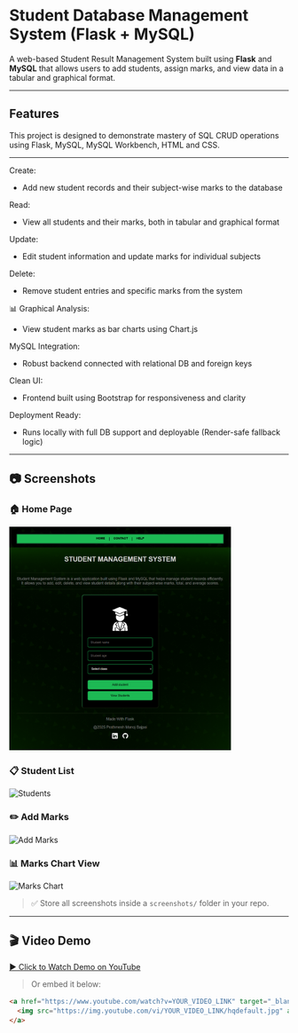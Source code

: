 

# Student Database Management System (Flask + MySQL)

A web-based Student Result Management System built using **Flask** and **MySQL** that allows users to add students, assign marks, and view data in a tabular and graphical format.

---

## Features

This project is designed to demonstrate mastery of SQL CRUD operations using Flask, MySQL, MySQL Workbench, HTML and CSS.

---

Create:
 - Add new student records and their subject-wise marks to the database

Read:
  - View all students and their marks, both in tabular and graphical format

Update:
  - Edit student information and update marks for individual subjects

Delete:
  - Remove student entries and specific marks from the system

📊 Graphical Analysis:
  - View student marks as bar charts using Chart.js

MySQL Integration:
  - Robust backend connected with relational DB and foreign keys

Clean UI:
  - Frontend built using Bootstrap for responsiveness and clarity

Deployment Ready:
  - Runs locally with full DB support and deployable (Render-safe fallback logic)



---

## 📷 Screenshots

### 🏠 Home Page
<img src="static/stdb_ss_1.PNG" alt="Home Page" width="400" height="auto"/>


### 📋 Student List
![Students](screenshots/students.png)

### ✏️ Add Marks
![Add Marks](screenshots/add_marks.png)

### 📊 Marks Chart View
![Marks Chart](screenshots/marks_chart.png)

> ✅ Store all screenshots inside a `screenshots/` folder in your repo.

---

## 🎬 Video Demo

[▶️ Click to Watch Demo on YouTube](https://www.youtube.com/watch?v=YOUR_VIDEO_LINK)

> Or embed it below:

```html
<a href="https://www.youtube.com/watch?v=YOUR_VIDEO_LINK" target="_blank">
  <img src="https://img.youtube.com/vi/YOUR_VIDEO_LINK/hqdefault.jpg" alt="Watch the demo" width="500">
</a>
```
